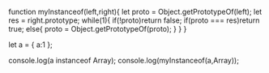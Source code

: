 function myInstanceof(left,right){
    let proto = Object.getPrototypeOf(left);
    let res = right.prototype;
    while(1){
        if(!proto)return false;
        if(proto === res)return true;
        else{
            proto = Object.getPrototypeOf(proto);
        }
    }
}

let a = {
    a:1
};

console.log(a instanceof Array);
console.log(myInstanceof(a,Array));
